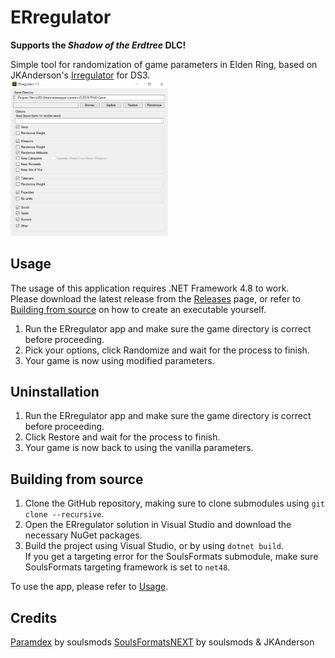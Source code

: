 # ERregulator
<b>Supports the <i>Shadow of the Erdtree</i> DLC!</b>

Simple tool for randomization of game parameters in Elden Ring, based on JKAnderson's [Irregulator](https://github.com/JKAnderson/Irregulator) for DS3.<br>
<img alt="Interface Screenshot" src="interface.png" width=50% height=50%>

## Usage
The usage of this application requires .NET Framework 4.8 to work.<br>
Please download the latest release from the [Releases](https://github.com/arthurb123/ERregulator/releases) page, or refer to [Building from source](#building-from-source) on how to create an executable yourself.
1. Run the ERregulator app and make sure the game directory is correct before proceeding.
2. Pick your options, click Randomize and wait for the process to finish.
3. Your game is now using modified parameters.

## Uninstallation
1. Run the ERregulator app and make sure the game directory is correct before proceeding.
2. Click Restore and wait for the process to finish.
3. Your game is now back to using the vanilla parameters.

## Building from source
1. Clone the GitHub repository, making sure to clone submodules using ``git clone --recursive``.<br>
3. Open the ERregulator solution in Visual Studio and download the necessary NuGet packages.<br>
4. Build the project using Visual Studio, or by using ``dotnet build``.<br>
   If you get a targeting error for the SoulsFormats submodule, make sure SoulsFormats targeting framework is set to ``net48``.<br>

To use the app, please refer to [Usage](#usage).

## Credits
[Paramdex](https://github.com/soulsmods/Paramdex) by soulsmods
[SoulsFormatsNEXT](https://github.com/soulsmods/SoulsFormatsNEXT) by soulsmods & JKAnderson
